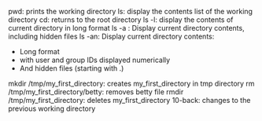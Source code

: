 pwd: prints the working directory
ls: display the contents list of the working directory
cd: returns to the root directory
ls -l: display the contents of current directory in long format
ls -a : Display current directory contents, including hidden files
ls -an: Display current directory contents:
- Long format
- with user and group IDs displayed numerically
- And hidden files (starting with .)

mkdir /tmp/my_first_directory: creates my_first_directory in tmp directory
rm /tmp/my_first_directory/betty: removes betty file
rmdir /tmp/my_first_directory: deletes my_first_directory
10-back: changes to the previous working directory
